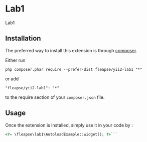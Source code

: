 Lab1
====
Lab1

Installation
------------

The preferred way to install this extension is through [composer](http://getcomposer.org/download/).

Either run

```
php composer.phar require --prefer-dist fleapse/yii2-lab1 "*"
```

or add

```
"fleapse/yii2-lab1": "*"
```

to the require section of your `composer.json` file.


Usage
-----

Once the extension is installed, simply use it in your code by  :

```php
<?= \fleapse\lab1\AutoloadExample::widget(); ?>```